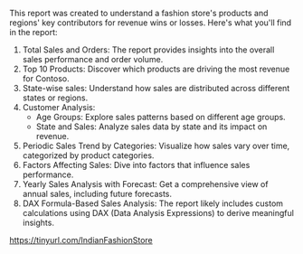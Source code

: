 This report was created to understand a fashion store's products and regions' key contributors for revenue wins or losses. Here's what you'll find in the report:
1. Total Sales and Orders: The report provides insights into the overall sales performance and order volume.
2. Top 10 Products: Discover which products are driving the most revenue for Contoso.
3. State-wise sales: Understand how sales are distributed across different states or regions.
4. Customer Analysis:
    - Age Groups: Explore sales patterns based on different age groups.
    - State and Sales: Analyze sales data by state and its impact on revenue.
5. Periodic Sales Trend by Categories: Visualize how sales vary over time, categorized by product categories.
6. Factors Affecting Sales: Dive into factors that influence sales performance.
7. Yearly Sales Analysis with Forecast: Get a comprehensive view of annual sales, including future forecasts.
8. DAX Formula-Based Sales Analysis: The report likely includes custom calculations using DAX (Data Analysis Expressions) to derive meaningful insights.

https://tinyurl.com/IndianFashionStore
